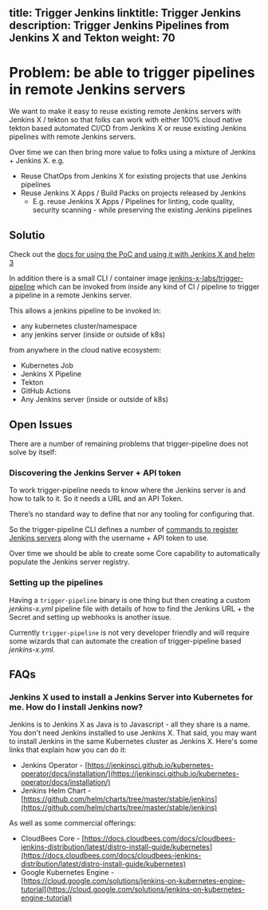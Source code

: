 title: Trigger Jenkins
linktitle: Trigger Jenkins
description: Trigger Jenkins Pipelines from Jenkins X and Tekton
weight: 70
---

# Problem: be able to trigger pipelines in remote Jenkins servers

We want to make it easy to reuse existing remote Jenkins servers with Jenkins X / tekton so that folks can work with either 100% cloud native tekton based automated CI/CD from Jenkins X or reuse existing Jenkins pipelines with remote Jenkins servers.

Over time we can then bring more value to folks using a mixture of Jenkins + Jenkins X. e.g.

*   Reuse ChatOps from Jenkins X for existing projects that use Jenkins pipelines
*   Reuse Jenkins X Apps / Build Packs on projects released by Jenkins
    *   E.g. reuse Jenkins X Apps / Pipelines for linting, code quality, security scanning - while preserving the existing Jenkins pipelines


## Solutio

Check out the [docs for using the PoC and using it with Jenkins X and helm 3](https://jenkins-x.io/docs/labs/jenkins/)

In addition there is a small CLI / container image [jenkins-x-labs/trigger-pipeline](https://github.com/jenkins-x-labs/trigger-pipeline) which can be invoked from inside any kind of CI / pipeline to trigger a pipeline in a remote Jenkins server.

This allows a jenkins pipeline to be invoked in:

*   any kubernetes cluster/namespace
*   any jenkins server (inside or outside of k8s)

from anywhere in the cloud native ecosystem:

*   Kubernetes Job
*   Jenkins X Pipeline
*   Tekton
*   GitHub Actions
*   Any Jenkins server (inside or outside of k8s)


## Open Issues

There are a number of remaining problems that trigger-pipeline does not solve by itself:


### Discovering the Jenkins Server + API token

To work trigger-pipeline needs to know where the Jenkins server is and how to talk to it. So it needs a URL and an API Token.

There’s no standard way to define that nor any tooling for configuring that. 

So the trigger-pipeline CLI defines a number of [commands to register Jenkins servers](https://github.com/jenkins-x-labs/trigger-pipeline#adding-jenkins-servers) along with the username + API token to use.

Over time we should be able to create some Core capability to automatically populate the Jenkins server registry.


### Setting up the pipelines

Having a `trigger-pipeline` binary is one thing but then creating a custom _jenkins-x.yml_ pipeline file with details of how to find the Jenkins URL + the Secret and setting up webhooks is another issue. 

Currently `trigger-pipeline` is not very developer friendly and will require some wizards that can automate the creation of trigger-pipeline based _jenkins-x.yml._


## FAQs


### Jenkins X used to install a Jenkins Server into Kubernetes for me. How do I install Jenkins now?

Jenkins is to Jenkins X as Java is to Javascript - all they share is a name. You don't need Jenkins installed to use Jenkins X. That said, you may want to install Jenkins in the same Kubernetes cluster as Jenkins X. Here's some links that explain how you can do it:


*   Jenkins Operator - [https://jenkinsci.github.io/kubernetes-operator/docs/installation/](https://jenkinsci.github.io/kubernetes-operator/docs/installation/)
*   Jenkins Helm Chart - [https://github.com/helm/charts/tree/master/stable/jenkins](https://github.com/helm/charts/tree/master/stable/jenkins)

As well as some commercial offerings:

*   CloudBees Core - [https://docs.cloudbees.com/docs/cloudbees-jenkins-distribution/latest/distro-install-guide/kubernetes](https://docs.cloudbees.com/docs/cloudbees-jenkins-distribution/latest/distro-install-guide/kubernetes)
*   Google Kubernetes Engine - [https://cloud.google.com/solutions/jenkins-on-kubernetes-engine-tutorial](https://cloud.google.com/solutions/jenkins-on-kubernetes-engine-tutorial)
